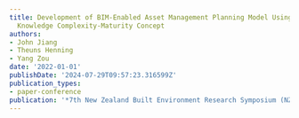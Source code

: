 ```yaml
---
title: Development of BIM-Enabled Asset Management Planning Model Using an Integrated
  Knowledge Complexity-Maturity Concept
authors:
- John Jiang
- Theuns Henning
- Yang Zou
date: '2022-01-01'
publishDate: '2024-07-29T09:57:23.316599Z'
publication_types:
- paper-conference
publication: '*7th New Zealand Built Environment Research Symposium (NZBERS)*'
---
```

